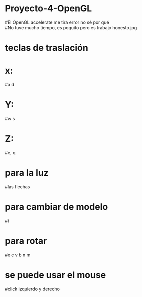 # Proyecto-4-OpenGL

#El OpenGL accelerate me tira error no sé por qué  
#No tuve mucho tiempo, es poquito pero es trabajo honesto.jpg

# teclas de traslación 
# x:
#a d

# Y:
#w s

# Z:
#e, q

# para la luz 

#las flechas 

# para cambiar de modelo 
#t

# para rotar 
#x c v b n m

# se puede usar el mouse
#click izquierdo y derecho
